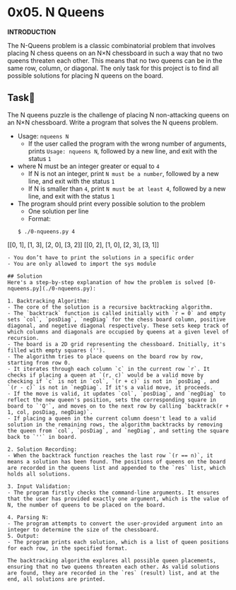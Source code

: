 # 0x05. N Queens

**INTRODUCTION**

The N-Queens problem is a classic combinatorial problem that involves placing N chess queens on an N×N chessboard in such a way that no two queens threaten each other. This means that no two queens can be in the same row, column, or diagonal. The only task for this project is to find all possible solutions for placing N queens on the board.

## Task:page_with_curl:

The N queens puzzle is the challenge of placing N non-attacking queens on an N×N chessboard. Write a program that solves the N queens problem.

- Usage: `nqueens N`
  - If the user called the program with the wrong number of arguments, prints `Usage: nqueens N`, followed by a new line, and exit with the status `1`
- where N must be an integer greater or equal to `4`
  - If N is not an integer, print `N must be a number`, followed by a new line, and exit with the status `1`
  - If N is smaller than `4`, print `N must be at least 4`, followed by a new line, and exit with the status `1`
- The program should print every possible solution to the problem
  - One solution per line
  - Format:
  ```
  $ ./0-nqueens.py 4
[[0, 1], [1, 3], [2, 0], [3, 2]]
[[0, 2], [1, 0], [2, 3], [3, 1]]
  ```
  - You don’t have to print the solutions in a specific order
- You are only allowed to import the sys module

## Solution
Here's a step-by-step explanation of how the problem is solved [0-nqueens.py](./0-nqueens.py):

1. Backtracking Algorithm:
  - The core of the solution is a recursive backtracking algorithm.
  - The `backtrack` function is called initially with `r = 0` and empty sets `col`, `posDiag`, `negDiag` for the chess board column, positive diagonal, and negetive diagonal respectively. These sets keep track of which columns and diagonals are occupied by queens at a given level of recursion.
  - The board is a 2D grid representing the chessboard. Initially, it's filled with empty squares ('').
  - The algorithm tries to place queens on the board row by row, starting from row 0.
  - It iterates through each column `c` in the current row `r`. It checks if placing a queen at `(r, c)` would be a valid move by checking if `c` is not in `col`, `(r + c)` is not in `posDiag`, and `(r - c)` is not in `negDiag`. If it's a valid move, it proceeds.
  - If the move is valid, it updates `col`, `posDiag`, and `negDiag` to reflect the new queen's position, sets the corresponding square in board to `'Q'`, and moves on to the next row by calling `backtrack(r + 1, col, posDiag, negDiag)`.
  - If placing a queen in the current column doesn't lead to a valid solution in the remaining rows, the algorithm backtracks by removing the queen from `col`, `posDiag`, and `negDiag`, and setting the square back to `''` in board.

2. Solution Recording:
  - When the backtrack function reaches the last row `(r == n)`, it means a solution has been found. The positions of queens on the board are recorded in the queens list and appended to the `res` list, which holds all solutions.

3. Input Validation:
  - The program firstly checks the command-line arguments. It ensures that the user has provided exactly one argument, which is the value of N, the number of queens to be placed on the board.

4. Parsing N:
  - The program attempts to convert the user-provided argument into an integer to determine the size of the chessboard.
5. Output:
  - The program prints each solution, which is a list of queen positions for each row, in the specified format. 

The backtracking algorithm explores all possible queen placements, ensuring that no two queens threaten each other. As valid solutions are found, they are recorded in the `res` (result) list, and at the end, all solutions are printed.
